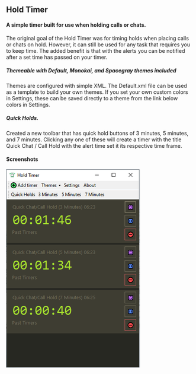 ## Hold Timer

#### A simple timer built for use when holding calls or chats.

The original goal of the Hold Timer was for timing holds when placing calls or chats on hold.
However, it can still be used for any task that requires you to keep time. The added benefit is that
with the alerts you can be notified after a set time has passed on your timer.

##### Themeable with Default, Monokai, and Spacegray themes included
Themes are configured with simple XML. The Default.xml file can be used as a template to build your own themes.
If you set your own custom colors in Settings, these can be saved directly to a theme from the link below colors in Settings.

##### Quick Holds.
Created a new toolbar that has quick hold buttons of 3 minutes, 5 minutes, and 7 minutes.
Clicking any one of these will create a timer with the title Quick Chat / Call Hold with the alert time set it its respective time frame.

#### Screenshots

![3 Timers in various states](https://raw.githubusercontent.com/cborrow/HoldTimer/master/HoldTimer/Screenshot.PNG)
